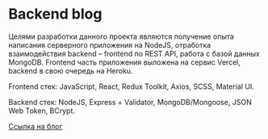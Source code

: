 # Backend blog

Целями разработки данного проекта являются получение опыта написания серверного
приложения на NodeJS, отработка взаимодействия backend – frontend по REST API,
работа с базой данных MongoDB.
Frontend часть приложения выложена на сервис Vercel, backend в свою очередь на Heroku.

Frontend стек: JavaScript, React, Redux Toolkit, Axios, SCSS, Material UI.

Backend стек: NodeJS, Express + Validator, MongoDB/Mongoose, JSON Web Token, BCrypt.

[Ссылка на блог](https://blog-frontend-nine-taupe.vercel.app/)